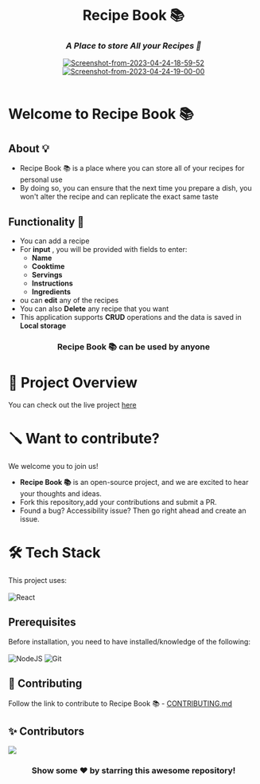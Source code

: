 <div id="header" align="center">
    <h1>Recipe Book 📚 </h1>
    <h3><strong><em>A Place to store All your Recipes 📖</em></strong></h3>
    <a href="https://ibb.co/P900v7k"><img src="https://i.ibb.co/b2DDMSt/Screenshot-from-2023-04-24-18-59-52.png" alt="Screenshot-from-2023-04-24-18-59-52" border="0"></a>
    <a href="https://ibb.co/0YBd3cx"><img src="https://i.ibb.co/p4W9pxS/Screenshot-from-2023-04-24-19-00-00.png" alt="Screenshot-from-2023-04-24-19-00-00" border="0"></a><br>
    <!-- to change tagline if necessary -->
    </div> <br>

#  Welcome to Recipe Book 📚

## About 💡
- Recipe Book 📚 is a place where you can store all of your recipes for personal use
- By doing so, you can ensure that the next time you prepare a dish, you won't alter the recipe and can replicate the exact same taste 

## Functionality 🤖
- You can add a recipe
- For **input** , you will be provided with fields to enter: 
  - **Name**
  - **Cooktime**
  - **Servings**
  - **Instructions** 
  - **Ingredients**
- ou can **edit** any of the recipes
- You can also **Delete** any recipe that you want
- This application supports **CRUD** operations and the data is saved in **Local storage**
<div id="centertext" align="center">
    <h3>Recipe Book 📚 can be used by anyone</h3>
</div>

# 🎥 Project Overview

You can check out the live project [here](https://recipe-book-eta.vercel.app/)

# 🪛 Want to contribute?

We welcome you to join us!

- **Recipe Book 📚** is an open-source project, and we are excited to hear your thoughts and ideas.
- Fork this repository,add your contributions and submit a PR.
- Found a bug? Accessibility issue? Then go right ahead and create an issue.

# 🛠️ Tech Stack

This project uses: <br><br>
![React](https://img.shields.io/badge/react-%2320232a.svg?style=for-the-badge&logo=react&logoColor=%2361DAFB)

## Prerequisites

Before installation, you need to have installed/knowledge of the following:
<br><br>
![NodeJS](https://img.shields.io/badge/node.js-6DA55F?style=for-the-badge&logo=node.js&logoColor=white)
![Git](https://img.shields.io/badge/git-%23F05033.svg?style=for-the-badge&logo=git&logoColor=white)

## 🤝 Contributing

Follow the link to contribute to Recipe Book 📚 - [CONTRIBUTING.md](./CONTRIBUTING.md)

## ✨ Contributors

<a href="https://github.com/JasonDsouza212/Recipe-Book/graphs/contributors">
  <img src="https://contrib.rocks/image?repo=JasonDsouza212/Recipe-Book" />
</a>

<br>
<div align="center">
<h3>Show some ❤️ by starring this awesome repository!</h3>
</div>
